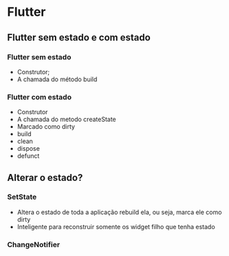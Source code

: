 # Flutter

## Flutter sem estado e com estado

### Flutter sem estado

- Construtor;
- A chamada do método build

### Flutter com estado

- Construtor
- A chamada do metodo createState
- Marcado como dirty
- build
- clean
- dispose
- defunct

## Alterar o estado?

### SetState

- Altera o estado de toda a aplicação rebuild ela, ou seja, marca ele como dirty
- Inteligente para reconstruir somente os widget filho que tenha estado

### ChangeNotifier
